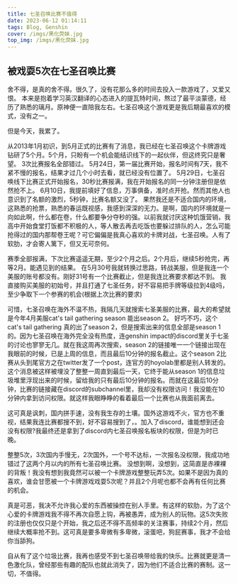 ```yaml
---
title: 七圣召唤比赛不值得
date: 2023-06-12 01:14:11
tags: Blog, Genshin
cover: /imgs/黑化荧妹.jpg
top_img: /imgs/黑化荧妹.jpg
---
```


## 被戏耍5次在七圣召唤比赛
舍不得，是真的舍不得。很久了，没有花那么多的时间去投入一款游戏了，又爱又恨。
本来是抱着学习英汉翻译的心态进入的提瓦特时间，熬过了最平淡蒙德，经历了熟悉的璃月。原神便一直陪我左右。七圣召唤这个游戏更是我后期最喜欢的模式，没有之一。

但是今天，我累了。

从2013年1月初识，到5月正式的比赛有了消息，我已经在七圣召唤这个卡牌游戏钻研了5个月。5个月，只盼有一个机会能结识线下的一起伙伴，但这终究只是奢望。
3次比赛报名全部错过。
5月24日，第一届比赛开始，报名时间有7天，我不紧不慢的报名，结果才过几个小时去看，就已经没有位置了。
5月29日，七圣召唤线下比赛正式开始报名，30秒比赛报满，我在开始报名的同一分钟注册但是依然抢不上。
6月10日，我提前填好了信息，万事俱备，准时点开抢。然而其他人也意识到了名额的激烈，5秒钟，比赛名额又没了。
果然我还是不适合国内的环境，这熟悉的抢票，熟悉的春运既视感，我感到深深的无力。是啊，国内的环境就是一向如此啊，什么都在卷，什么都要争分夺秒的强。以前我就讨厌这种饥饿营销，我高中开始食堂打饭都不积极的人，等人散去再去吃饭也要躲过排队的人，怎么可能抢得过的国内那帮卷王呢？可它偏偏是我真心喜欢的卡牌对战，七圣召唤。人有了软肋，才会寄人篱下，但又无可奈何。

赛季全部报满，下次比赛遥遥无期，至少2个月之后。2个月后，继续5秒抢完，再等2月。能遇见到的结果。
在5月30号我就转换过思路，转战美服，但是我连一个美服的账号都没有。刚好31号有一个比赛截止，但是我连比赛要求都达不到。
我直接购买美服的初始号，并且打通了七圣任务，好不容易把手牌等级拉到4级吗，至少争取下一个参赛的机会(根据上次比赛的要求)

可惜，七圣召唤在海外不温不热，我隔几天就搜索七圣美服的比赛，最大的希望就是今年4月美服cat's tail gathering season 能出season 2。
好巧不巧，这个cat's tail gathering 真的出了season 2，但是搜索出来的信息全部是season 1的。因为七圣召唤在海外完全没有热度，连genshin impact的discord里关于七圣的讨论也寥寥无几。就在我这周再次搜索，season 2的链接唯一一个链接出现在我眼前的时候，已是上周的信息，而且最后10分钟的报名截止。这个season 2比赛从头到尾官方之在twitter发了一个post，连官方的hoyolab里都是别人转发的。这个消息被这样被埋没了整整一周直到最后一天，它终于能从season 1的信息垃圾堆里浮现出来的时候，留给我的只有最后10分钟的报名。而就在这最后10分钟，比赛的链接藏在discord的subchannel里，我却没有权限访问！我没能在10分钟内拿到访问权限。就这样我眼睁睁的看着最后一个比赛也从我面前离去。

这可真是讽刺，国内拼手速，没有我生存的土壤。国外这游戏不火，官方也不重视，结果我连比赛都搜不到，好不容易搜到了，。加入了discord，谁能想到还会没有权限?我最终还是拿到了discord内七圣召唤报名板块的权限，但是为时已晚。

整整5次，3次国内手慢无，2次国外，一个号不达标，一次报名没权限，我成功地错过了这两个月以内的所有七圣召唤比赛。
没想到啊，没想到，这简直是赤裸裸的背叛！我没有想到我竟然可以被一个卡牌游戏整整玩弄5次。如果不是因为真的喜欢，谁会甘愿被一个卡牌游戏戏耍5次呢？并且2个月呢也都不会再有任何比赛的机会。

真是可恶，我决不允许我心爱的东西被操控在别人手里。有这样的软肋，为了这个心爱的卡牌游戏我不得不再次自愿上钩，再被愚弄，成为别人的玩物。这5次失败的注册也仅仅只是个开始，我之后还不得不高频率的关注赛事，持续2个月，然后继续大概率抢不到。这可真是要多卑微有多卑微，滚蛋吧，狗屁赛事，我才不会给你当舔狗。

自从有了这个垃圾比赛，我再也感受不到七圣召唤带给我的快乐。比赛就更是清一色激化队，曾经那些有趣的配队也就此消失了，因为他们不适合比赛的赛制。这一切，不值得。